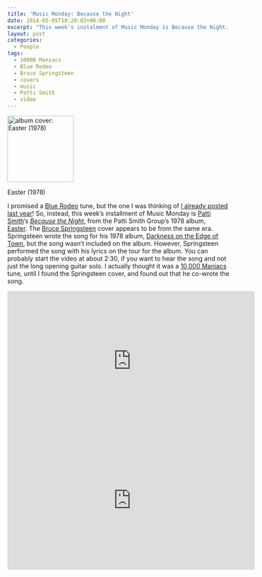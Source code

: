```yaml
---
title: 'Music Monday: Because the Night'
date: 2014-05-05T10:20:03+00:00
excerpt: "This week's instalment of Music Monday is Because the Night. The 1978 Patti Smith original and a comtemporary cover by Bruce Springsteen."
layout: post
categories:
  - People
tags:
  - 10000 Maniacs
  - Blue Rodeo
  - Bruce Springsteen
  - covers
  - music
  - Patti Smith
  - video
---
```


<div id="attachment_3841" style="width: 160px" class="wp-caption alignleft">
  <a href="https://cdn.craigmcn.ca/img/Easter_cover.jpg?x-request=xhr" data-fslightbox="lightbox"><img class="wp-image-3841 size-thumbnail" src="https://cdn.craigmcn.ca/img/Easter_cover-150x150.jpg" alt="album cover: Easter (1978)" width="150" height="150" srcset="https://cdn.craigmcn.ca/img/Easter_cover-150x150.jpg 150w, https://cdn.craigmcn.ca/img/Easter_cover.jpg 300w" sizes="(max-width: 150px) 100vw, 150px" /></a>
  
  <p class="wp-caption-text">
    Easter (1978)
  </p>
</div>

I promised a [Blue Rodeo](http://bluerodeo.com/) tune, but the one I was thinking of [I already posted last year](http://craigmcn.ca/music-monday-one-more-night.html 'Music Monday: One More Night')! So, instead, this week&#8217;s installment of Music Monday is [Patti Smith](http://www.pattismith.net/)&#8216;s _[Because the Night](http://en.wikipedia.org/wiki/Because_the_Night)_, from the Patti Smith Group&#8217;s 1978 album, [Easter](<http://en.wikipedia.org/wiki/Easter_(Patti_Smith_Group_album)>). The [Bruce Springsteen](http://brucespringsteen.net/) cover appears to be from the same era. Springsteen wrote the song for his 1978 album, [Darkness on the Edge of Town](http://en.wikipedia.org/wiki/Darkness_on_the_Edge_of_Town), but the song wasn&#8217;t included on the album. However, Springsteen performed the song with his lyrics on the tour for the album. You can probably start the video at about 2:30, if you want to hear the song and not just the long opening guitar solo. I actually thought it was a [10,000 Maniacs](http://www.maniacs.com/) tune, until I found the Springsteen cover, and found out that he co-wrote the song.

<div class="video-container">
	<iframe width="560" height="315" src="https://www.youtube.com/embed/xACZHv-sLCg" frameborder="0" allowfullscreen></iframe>
</div>

<div class="video-container">
	<iframe width="560" height="315" src="https://www.youtube.com/embed/HcqUSi8QPN0" frameborder="0" allowfullscreen></iframe>
</div>

